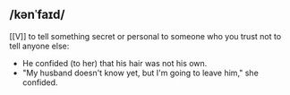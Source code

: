 ## /kənˈfaɪd/
[[V]]
to tell something secret or personal to someone who you trust not to tell anyone else:

- He confided (to her) that his hair was not his own.
- "My husband doesn't know yet, but I'm going to leave him," she confided.